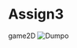 # Assign3
 game2D ![Dumpo](https://user-images.githubusercontent.com/65398774/165162841-87d6719a-4d8d-4dbc-9bba-f812fb97944a.png)
